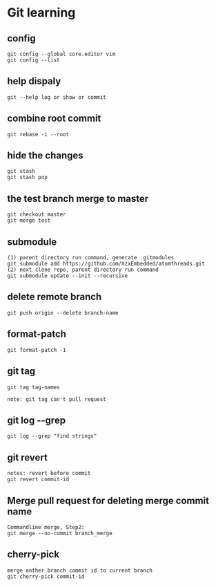 # Git learning

## config
	git config --global core.editor vim
	git config --list

## help dispaly
	git --help log or show or commit

## combine root commit
	git rebase -i --root

## hide the changes
	git stash
	git stash pop

## the test branch merge to master
	git checkout master
	git merge test

## submodule
	(1) parent directory run command, generate .gitmodules
	git submodule add https://github.com/XzxEmbedded/atomthreads.git
	(2) next clone repo, parent directory run command
	git submodule update --init --recursive

## delete remote branch
	git push origin --delete branch-name

## format-patch
	git format-patch -1

## git tag
	git tag tag-names

	note: git tag can't pull request

## git log --grep
	git log --grep "find strings"

## git revert
	notes: revert before commit
	git revert commit-id

## Merge pull request for deleting merge commit name
	Commandline merge, Step2:
	git merge --no-commit branch_merge

## cherry-pick
	merge anther branch commit id to current branch
	git cherry-pick commit-id
